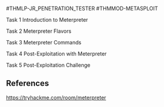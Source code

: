 #THMLP-JR_PENETRATION_TESTER #THMMOD-METASPLOIT

Task 1
Introduction to Meterpreter



















Task 2
Meterpreter Flavors





















Task 3
Meterpreter Commands


















Task 4
Post-Exploitation with Meterpreter




















Task 5
Post-Exploitation Challenge
## References

https://tryhackme.com/room/meterpreter